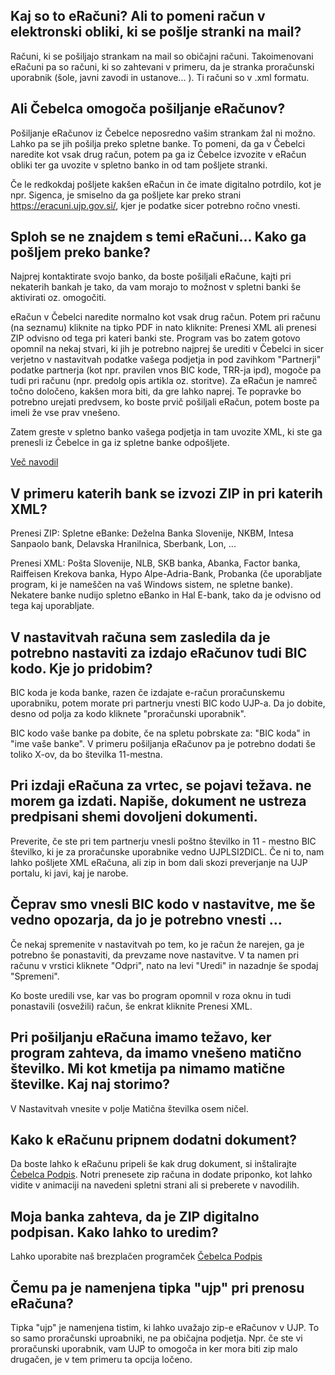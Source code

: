 ## Kaj so to eRačuni? Ali to pomeni račun v elektronski obliki, ki se pošlje stranki na mail?

Računi, ki se pošiljajo strankam na mail so običajni računi. Takoimenovani eRačuni pa so računi, ki so zahtevani v primeru, da je stranka proračunski uporabnik (šole, javni zavodi in ustanove... ). Ti računi so v .xml formatu.


## Ali Čebelca omogoča pošiljanje eRačunov?

Pošiljanje eRačunov iz Čebelce neposredno vašim strankam žal ni možno. Lahko pa se jih pošilja preko spletne banke. To pomeni, da ga v Čebelci naredite kot vsak drug račun, potem pa ga iz Čebelce izvozite v eRačun obliki ter ga uvozite v spletno banko in od tam pošljete stranki.

Če le redkokdaj pošljete kakšen eRačun in če imate digitalno potrdilo, kot je npr. Sigenca, je smiselno da ga pošljete kar preko strani https://eracuni.ujp.gov.si/, kjer je podatke sicer potrebno ročno vnesti. 

## Sploh se ne znajdem s temi eRačuni... Kako ga pošljem preko banke?

Najprej kontaktirate svojo banko, da boste pošiljali eRačune, kajti pri nekaterih bankah je tako, da vam morajo to možnost v spletni banki še aktivirati oz. omogočiti.

eRačun v Čebelci naredite normalno kot vsak drug račun. Potem pri računu (na seznamu) kliknite na tipko PDF in nato kliknite: Prenesi XML ali prenesi ZIP odvisno od tega pri kateri banki ste. Program vas bo zatem gotovo opomnil na nekaj stvari, ki jih je potrebno najprej še urediti v Čebelci in sicer verjetno v nastavitvah podatke vašega podjetja in pod zavihkom "Partnerji" podatke partnerja (kot npr. pravilen vnos BIC kode, TRR-ja ipd), mogoče pa tudi pri računu (npr. predolg opis artikla oz. storitve). Za eRačun je namreč točno določeno, kakšen mora biti, da gre lahko naprej. Te popravke bo potrebno urejati predvsem, ko boste prvič pošiljali eRačun, potem boste pa imeli že vse prav vnešeno.

Zatem greste v spletno banko vašega podjetja in tam uvozite XML, ki ste ga prenesli iz Čebelce in ga iz spletne banke odpošljete.

[Več navodil](https://www.cebelca.biz/pomoc-eracuni.html)

## V primeru katerih bank se izvozi ZIP in pri katerih XML?

Prenesi ZIP: Spletne eBanke: Deželna Banka Slovenije, NKBM, Intesa Sanpaolo bank, Delavska Hranilnica, Sberbank, Lon, ...

Prenesi XML: Pošta Slovenije, NLB, SKB banka, Abanka, Factor banka, Raiffeisen Krekova banka, Hypo Alpe-Adria-Bank, Probanka (če uporabljate program, ki je nameščen na vaš Windows sistem, ne spletne banke). Nekatere banke nudijo spletno eBanko in Hal E-bank, tako da je odvisno od tega kaj uporabljate.

## V nastavitvah računa sem zasledila da je potrebno nastaviti za izdajo eRačunov tudi BIC kodo. Kje jo pridobim?

BIC koda je koda banke, razen če izdajate e-račun proračunskemu uporabniku, potem morate pri partnerju vnesti BIC kodo UJP-a. Da jo dobite, desno od polja za kodo kliknete "proračunski uporabnik".

BIC kodo vaše banke pa dobite, če na spletu pobrskate za: "BIC koda" in "ime vaše banke". V primeru pošiljanja eRačunov pa je potrebno dodati še toliko X-ov, da bo številka 11-mestna.

## Pri izdaji eRačuna za vrtec, se pojavi težava. ne morem ga izdati. Napiše, dokument ne ustreza predpisani shemi dovoljeni dokumenti.

Preverite, če ste pri tem partnerju vnesli poštno številko in 11 - mestno BIC številko, ki je za proračunske uporabnike vedno UJPLSI2DICL. Če ni to, nam lahko pošljete XML eRačuna, ali zip in bom dali skozi preverjanje na UJP portalu, ki javi, kaj je narobe.

## Čeprav smo vnesli BIC kodo v nastavitve, me še vedno opozarja, da jo je potrebno vnesti ...

Če nekaj spremenite v nastavitvah po tem, ko je račun že narejen, ga je potrebno še ponastaviti, da prevzame nove nastavitve. V ta namen pri računu v vrstici kliknete "Odpri", nato na levi "Uredi" in nazadnje še spodaj "Spremeni".

Ko boste uredili vse, kar vas bo program opomnil v roza oknu in tudi ponastavili (osvežili) račun, še enkrat kliknite Prenesi XML.

## Pri pošiljanju eRačuna imamo težavo, ker program zahteva, da imamo vnešeno matično številko. Mi kot kmetija pa nimamo matične številke. Kaj naj storimo?

V Nastavitvah vnesite v polje Matična številka osem ničel.

## Kako k eRačunu pripnem dodatni dokument?

Da boste lahko k eRačunu pripeli še kak drug dokument, si inštalirajte [Čebelca Podpis](https://www.cebelca.biz/podpis/). Notri prenesete zip računa in dodate priponko, kot lahko vidite v animaciji na navedeni spletni strani ali si preberete v navodilih.

## Moja banka zahteva, da je ZIP digitalno podpisan. Kako lahko to uredim?

Lahko uporabite naš brezplačen programček [Čebelca Podpis](https://www.cebelca.biz/podpis/) 

## Čemu pa je namenjena tipka "ujp" pri prenosu eRačuna?

Tipka "ujp" je namenjena tistim, ki lahko uvažajo zip-e eRačunov v UJP. To so samo proračunski uproabniki, ne pa običajna podjetja. Npr. če ste vi proračunski uporabnik, vam UJP to omogoča in ker mora biti zip malo drugačen, je v tem primeru ta opcija ločeno.


